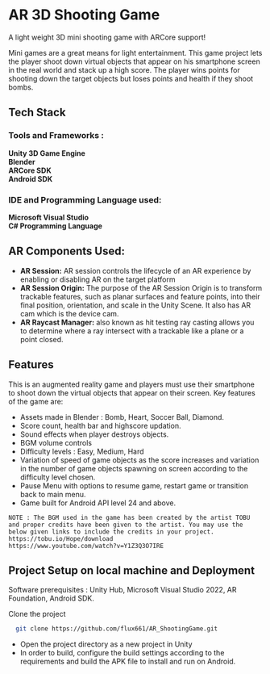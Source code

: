 
# AR  3D Shooting Game

A light weight 3D mini shooting game with ARCore support!

Mini games are a great means for light entertainment. This game project lets the player shoot down virtual objects that appear on his smartphone screen in the real world and stack up a high score. The player wins points for shooting down the target objects but loses points and health if they shoot bombs.



## Tech Stack

### Tools and Frameworks :

**Unity 3D Game Engine**  
**Blender**  
**ARCore SDK**  
**Android SDK**   

### IDE and Programming Language used:  

**Microsoft Visual Studio**  
**C# Programming Language**  

## AR Components Used:  

- **AR Session:** AR session controls the lifecycle of an AR experience by enabling or disabling AR on the target platform
- **AR Session Origin:** The purpose of the AR Session Origin is to transform trackable features, such as planar surfaces and feature points, into their final position, orientation, and scale in the Unity Scene. It also has AR cam which is the device cam.
- **AR Raycast Manager:** also known as hit testing ray casting allows you to determine where a ray intersect with a trackable like a plane or a point closed.


      



## Features

This is an augmented reality game and players must use their smartphone to shoot down the virtual objects that appear on their screen. Key features of the game are:
- Assets made in Blender : Bomb, Heart, Soccer Ball, Diamond.
- Score count, health bar and highscore updation.
- Sound effects when player destroys objects.
- BGM volume controls
- Difficulty levels : Easy, Medium, Hard
- Variation of speed of game objects as the score increases and variation in the number of game objects spawning on screen according to the difficulty level chosen.
- Pause Menu with options to resume game, restart game or transition back to main menu. 
- Game built for Android API level 24 and above. 



 ```
 NOTE : The BGM used in the game has been created by the artist TOBU and proper credits have been given to the artist. You may use the below given links to include the credits in your project.
https://tobu.io/Hope/download
https://www.youtube.com/watch?v=Y1Z3Q3O7IRE 
```
 


## Project Setup on local machine and Deployment

Software prerequisites : Unity Hub, Microsoft Visual Studio 2022, AR Foundation, Android SDK.

Clone the project

```bash
  git clone https://github.com/flux661/AR_ShootingGame.git
```

- Open the project directory as a new project in Unity 
- In order to build, configure the build settings according to the requirements and build the APK file to install and run on Android.

